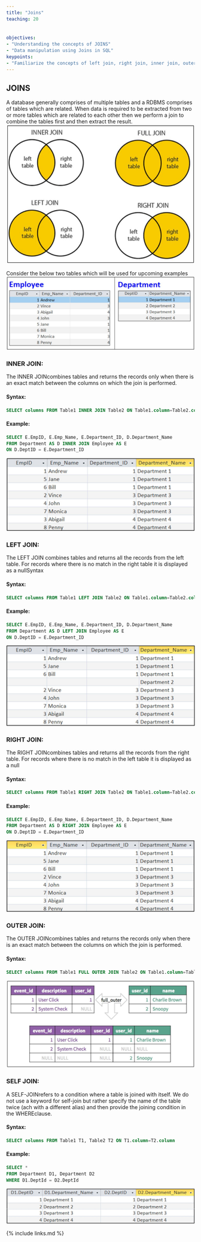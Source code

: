 ```yaml
---
title: "Joins"
teaching: 20


objectives:
- "Understanding the concepts of JOINS"
- "Data manipulation using Joins in SQL"
keypoints:
- "Familiarize the concepts of left join, right join, inner join, outer join and self join along with hands on examples"
---
```


## JOINS

A database generally comprises of multiple tables and a RDBMS comprises of tables which are related. When data is required to be extracted from two or more tables which are related to each other then we perform a join to combine the tables first and then extract the result.
![Joins_1](../fig/joins_1.JPG)

Consider the below two tables which will be used for upcoming examples
![Joins_2](../fig/joins_2.JPG)

### INNER JOIN:

The INNER  JOINcombines  tables  and  returns  the  records  only  when  there  is  an  exact match between the columns on which the join is performed.

#### Syntax:

```sql
SELECT columns FROM Table1 INNER JOIN Table2 ON Table1.column=Table2.column
```

#### Example:
```sql
SELECT E.EmpID, E.Emp_Name, E.Department_ID, D.Department_Name
FROM Department AS D INNER JOIN Employee AS E
ON D.DeptID = E.Department_ID
```
![Joins_3](../fig/joins_3.JPG)

### LEFT JOIN:

The LEFT JOIN combines tables and returns all the records from the left table. For records where there is no match in the right table it is displayed as a nullSyntax

#### Syntax:

```sql
SELECT columns FROM Table1 LEFT JOIN Table2 ON Table1.column=Table2.column
```

#### Example:
```sql
SELECT E.EmpID, E.Emp_Name, E.Department_ID, D.Department_Name
FROM Department AS D LEFT JOIN Employee AS E
ON D.DeptID = E.Department_ID
```
![Joins_4](../fig/joins_4.JPG)

### RIGHT JOIN:

The RIGHT JOINcombines  tables  and  returns  all  the  records  from  the  right  table.  For records where there is no match in the left table it is displayed as a null

#### Syntax:

```sql
SELECT columns FROM Table1 RIGHT JOIN Table2 ON Table1.column=Table2.column
```

#### Example:
```sql
SELECT E.EmpID, E.Emp_Name, E.Department_ID, D.Department_Name
FROM Department AS D RIGHT JOIN Employee AS E
ON D.DeptID = E.Department_ID
```
![Joins_5](../fig/joins_5.JPG)

### OUTER JOIN:

The OUTER JOINcombines tables and returns the records only when there is an exact match between the columns on which the join is performed.

#### Syntax:
```sql
SELECT columns FROM Table1 FULL OUTER JOIN Table2 ON Table1.column=Table2.column
```
![Joins_6](../fig/joins_6.JPG)

### SELF JOIN:

A SELF-JOINrefers  to  a  condition  where  a  table  is  joined  with  itself.  We  do  not  use  a keyword for self-join but rather specify the name of the table twice (ach with a different alias) and then provide the joining condition in the WHEREclause.

#### Syntax:

```sql
SELECT columns FROM Table1 T1, Table2 T2 ON T1.column=T2.column
```

#### Example:

```sql
SELECT *
FROM Department D1, Department D2
WHERE D1.DeptId = D2.DeptId
```
![Joins_7](../fig/joins_7.JPG)

{% include links.md %}
